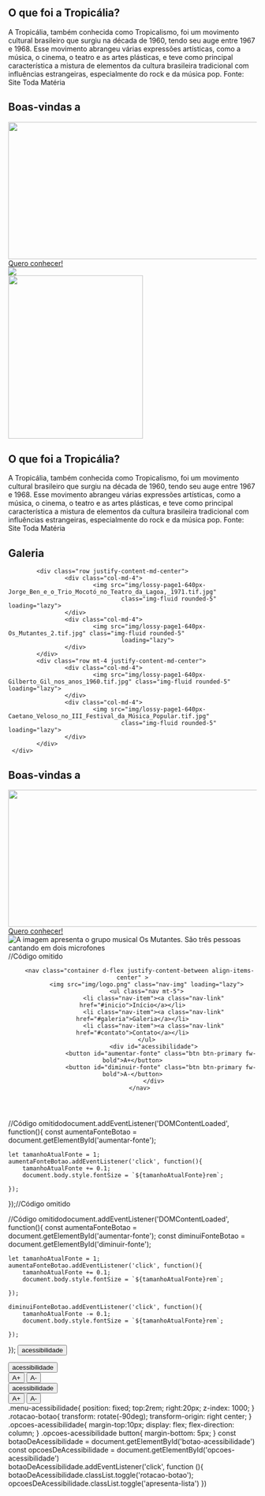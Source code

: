 <section id="tropicalia" class="my-5 pt-6 secao-tropicalia">
        <div class="container d-flex align-items-center">
                <div class="col-5">
                        <h2>O que foi a Tropicália?</h2>
                        <p class="p-2">A Tropicália, também conhecida como Tropicalismo, foi um movimento cultural
                                brasileiro que surgiu na década de 1960, tendo seu auge entre 1967 e 1968. Esse movimento
                                abrangeu várias expressões artísticas, como a música, o cinema, o teatro e as artes plásticas, e
                                teve como principal característica a mistura de elementos da cultura brasileira tradicional com
                                influências estrangeiras, especialmente do rock e da música pop. Fonte: Site Toda Matéria</p>
                </div>
        </div>
</section>
<section id="inicio" class="my-5">
    <div class="inicio-fundo d-flex justify-content-between align-items-center">
            <div class="esquerda-conteudo">
                    <h1 class="display-4 text-white fst-italic fw-bold">Boas-vindas a</h1>
                    <img src="img/logo-2.png" class="mb-3" width="563"
                            height="278" loading="lazy">
                    <a href="#tropicalia"
                            class="btn btn-primary btn-lg botao-inicio fw-semibold">Quero conhecer!</a>
            </div>
            <img src="img/lossy-page1-640px-Os_Mutantes.tif (1).png" class="img-fluid img-inicio">
        </div>
</section><section id="tropicalia" class="my-5 pt-6 secao-tropicalia">
    <div class="container d-flex align-items-center">
            <div class="col-4 d-flex justify-content-center">
                    <img src="img/image (1).png" class="rounded-pill" alt="" width="273" height="331" loading="lazy">
            </div>
            <div class="col-5">
                    <h2>O que foi a Tropicália?</h2>
                    <p class="p-2">A Tropicália, também conhecida como Tropicalismo, foi um movimento cultural
                            brasileiro que surgiu na década de 1960, tendo seu auge entre 1967 e 1968. Esse movimento
                            abrangeu várias expressões artísticas, como a música, o cinema, o teatro e as artes plásticas, e
                            teve como principal característica a mistura de elementos da cultura brasileira tradicional com
                            influências estrangeiras, especialmente do rock e da música pop. Fonte: Site Toda Matéria</p>
            </div>
    </div>
</section>

<section id="galeria">
    <h2 class="text-center pt-5">Galeria</h2>
    <div class="container p-3 mt-3 fundo-galeria">

            <div class="row justify-content-md-center">
                    <div class="col-md-4">
                            <img src="img/lossy-page1-640px-Jorge_Ben_e_o_Trio_Mocotó_no_Teatro_da_Lagoa,_1971.tif.jpg"
                                    class="img-fluid rounded-5" loading="lazy">
                    </div>
                    <div class="col-md-4">
                            <img src="img/lossy-page1-640px-Os_Mutantes_2.tif.jpg" class="img-fluid rounded-5"
                                    loading="lazy">
                    </div>
            </div>
            <div class="row mt-4 justify-content-md-center">
                    <div class="col-md-4">
                            <img src="img/lossy-page1-640px-Gilberto_Gil_nos_anos_1960.tif.jpg" class="img-fluid rounded-5" loading="lazy">
                    </div>
                    <div class="col-md-4">
                            <img src="img/lossy-page1-640px-Caetano_Veloso_no_III_Festival_da_Música_Popular.tif.jpg"
                                    class="img-fluid rounded-5" loading="lazy">
                    </div>
            </div>
     </div>
</section><section id="inicio" class="my-5">
    <div class="inicio-fundo d-flex justify-content-between align-items-center">
            <div class="esquerda-conteudo">
                    <h1 class="display-4 text-white fst-italic fw-bold">Boas-vindas a</h1>
                    <img src="img/logo-2.png" class="mb-3" width="563" height="278" loading="lazy">
                    <a href="#tropicalia" class="btn btn-primary btn-lg botao-inicio fw-semibold">Quero conhecer!</a>
            </div>
            <img src="img/lossy-page1-640px-Os_Mutantes.tif (1).png" alt="A imagem apresenta o grupo musical Os Mutantes. São três pessoas cantando em dois microfones" title="Os Mutantes - CC0 Domínio Público / Acervo Arquivo Nacional" class="img-fluid img-inicio">
    </div>
</section>//Código omitido

<body>
    <header class=" p-5">
        
        <nav class="container d-flex justify-content-between align-items-center" >
            <img src="img/logo.png" class="nav-img" loading="lazy">
            <ul class="nav mt-5">
                <li class="nav-item"><a class="nav-link" href="#inicio">Início</a></li>
                <li class="nav-item"><a class="nav-link" href="#galeria">Galeria</a></li>
                <li class="nav-item"><a class="nav-link" href="#contato">Contato</a></li>
            </ul>
                <div id="acessibilidade">
                    <button id="aumentar-fonte" class="btn btn-primary fw-bold">A+</button>
                    <button id="diminuir-fonte" class="btn btn-primary fw-bold">A-</button>
                </div>
        </nav>
</header>

//Código omitidodocument.addEventListener('DOMContentLoaded', function(){
    const aumentaFonteBotao = document.getElementById('aumentar-fonte');

    let tamanhoAtualFonte = 1;
    aumentaFonteBotao.addEventListener('click', function(){
        tamanhoAtualFonte += 0.1;
        document.body.style.fontSize = `${tamanhoAtualFonte}rem`;

    });
});//Código omitido

<script src="script.js"></script>

//Código omitidodocument.addEventListener('DOMContentLoaded', function(){
    const aumentaFonteBotao = document.getElementById('aumentar-fonte');
    const diminuiFonteBotao = document.getElementById('diminuir-fonte');

    let tamanhoAtualFonte = 1;
    aumentaFonteBotao.addEventListener('click', function(){
        tamanhoAtualFonte += 0.1;
        document.body.style.fontSize = `${tamanhoAtualFonte}rem`;

    });

    diminuiFonteBotao.addEventListener('click', function(){
        tamanhoAtualFonte -= 0.1;
        document.body.style.fontSize = `${tamanhoAtualFonte}rem`;

    });

});
<button id="botao-acessibilidade" class="btn btn-primary fw-bold">acessibilidade</button> 
<div id="acessibilidade">
  <button id="botao-acessibilidade" class="btn btn-primary fw-bold">acessibilidade</button>
  <div id="opcoes-acessibilidade">
    <button id="aumentar-fonte" class="btn btn-primary fw-bold">A+</button>
    <button id="diminuir-fonte" class="btn btn-primary fw-bold">A-</button>
  </div>
        <div id="acessibilidade" class="menu-acessibilidade">
  <button id="botao-acessibilidade" class="btn btn-primary fw-bold rotacao-botao">acessibilidade</button>
  <div id="opcoes-acessibilidade" class="opcoes-acessibilidade apresenta-lista">
    <button id="aumentar-fonte" class="btn btn-primary fw-bold">A+</button>
    <button id="diminuir-fonte" class="btn btn-primary fw-bold">A-</button>
  </div>
</div>
        .menu-acessibilidade{
    position: fixed;
    top:2rem;
    right:20px;
    z-index: 1000;
}
           .rotacao-botao{ 
      transform: rotate(-90deg);
      transform-origin: right center;
}
        .opcoes-acessibilidade{
    margin-top:10px;
    display: flex;
    flex-direction: column;
}
        .opcoes-acessibilidade button{
    margin-bottom: 5px;
}
        const botaoDeAcessibilidade = document.getElementById('botao-acessibilidade')
const opcoesDeAcessibilidade = document.getElementById('opcoes-acessibilidade')
</div>
botaoDeAcessibilidade.addEventListener('click', function (){
 botaoDeAcessibilidade.classList.toggle('rotacao-botao');
 opcoesDeAcessibilidade.classList.toggle('apresenta-lista')
})

